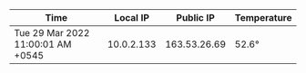 | Time     | Local IP | Public IP | Temperature |
| ----------- | ----------- | ----------- | ----------- |
| Tue 29 Mar 2022 11:00:01 AM +0545      | 10.0.2.133     | 163.53.26.69  | 52.6° |

